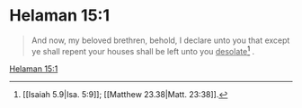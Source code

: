 # Helaman 15:1

> And now, my beloved brethren, behold, I declare unto you that except ye shall repent your houses shall be left unto you <u>desolate</u>[^a] .

[Helaman 15:1](https://www.churchofjesuschrist.org/study/scriptures/bofm/hel/15?lang=eng&id=p1#p1)


[^a]: [[Isaiah 5.9|Isa. 5:9]]; [[Matthew 23.38|Matt. 23:38]].  
